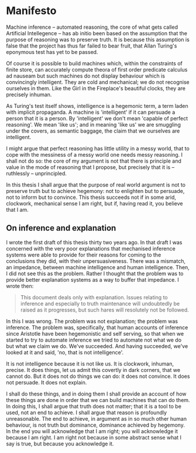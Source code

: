 Manifesto
=========

Machine inference – automated reasoning, the core of what gets called
Artificial Intellegence – has ab initio been based on the assumption
that the purpose of reasoning was to preserve truth. It is because this
assumption is false that the project has thus far failed to bear fruit,
that Allan Turing's eponymous test has yet to be passed.

Of course it is possible to build machines which, within the constraints
of finite store, can accurately compute theora of first order predicate
calculus ad nauseam but such machines do not display behaviour which is
convincingly intelligent. They are cold and mechanical; we do not
recognise ourselves in them. Like the Girl in the Fireplace's beautiful
clocks, they are precisely inhuman.

As Turing's test itself shows, intelligence is a hegemonic term, a term
laden with implicit propaganda. A machine is 'intelligent' if it can
persuade a person that it is a person. By 'intelligent' we don't mean
'capable of perfect reasoning'. We mean 'like us'; and in meaning 'like
us' we are smuggling under the covers, as semantic baggage, the claim
that we ourselves are intelligent.

I might argue that perfect reasoning has little utility in a messy
world, that to cope with the messiness of a messy world one needs messy
reasoning. I shall not do so: the core of my argument is not that there
is principle and value in the mode of reasoning that I propose, but
precisely that it is – ruthlessly – unprincipled.

In this thesis I shall argue that the purpose of real world argument is
not to preserve truth but to achieve hegemony: not to enlighten but to
persuade, not to inform but to convince. This thesis succeeds not if in
some arid, clockwork, mechanical sense I am right, but if, having read
it, you believe that I am.

On inference and explanation
----------------------------

I wrote the first draft of this thesis thirty two years ago. In that
draft I was concerned with the very poor explanations that mechanised
inference systems were able to provide for their reasons for coming to
the conclusions they did, with their unpersuasiveness. There was a
mismatch, an impedance, between machine intelligence and human
intelligence. Then, I did not see this as the problem. Rather I thought
that the problem was to provide better explanation systems as a way to
buffer that impedance. I wrote then:

> This document deals only with explanation. Issues relating to inference
> and especially to truth maintenance will undoubtedly be raised as it
> progresses, but such hares will resolutely not be followed.

In this I was wrong. The problem was not explanation; the problem was
inference. The problem was, specifically, that human accounts of
inference since Aristotle have been hegemonistic and self serving, so
that when we started to try to automate inference we tried to automate
not what we do but what we claim we do. We've succeeded. And having
succeeded, we've looked at it and said, 'no, that is not intelligence'.

It is not intelligence because it is not like us. It is clockwork,
inhuman, precise. It does things, let us admit this covertly in dark
corners, that we cannot do. But it does not do things we can do: it does
not convince. It does not persuade. It does not explain.

I shall do these things, and in doing them I shall provide an account of
how these things are done in order that we can build machines that can
do them. In doing this, I shall argue that truth does not matter; that
it is a tool to be used, not an end to achieve. I shall argue that
reason is profoundly unreasonable. The end to achieve, in argument as in
so much other human behaviour, is not truth but dominance, dominance
achieved by hegemony. In the end you will acknowledge that I am right;
you will acknowledge it because I am right. I am right not because in
some abstract sense what I say is true, but because you acknowledge it.

